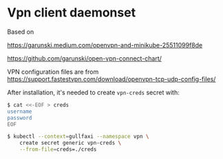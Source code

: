 # Vpn client daemonset

Based on

<https://garunski.medium.com/openvpn-and-minikube-25511099f8de>

<https://github.com/garunski/open-vpn-connect-chart/>

VPN configuration files are from <https://support.fastestvpn.com/download/openvpn-tcp-udp-config-files/>

After installation, it's needed to create `vpn-creds` secret with:

```bash
$ cat <<-EOF > creds
username
password
EOF

$ kubectl --context=gullfaxi --namespace vpn \
    create secret generic vpn-creds \
    --from-file=creds=./creds
```
